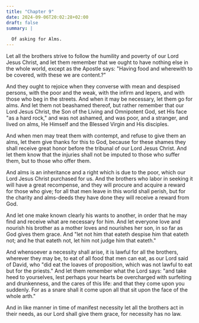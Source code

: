 ```yaml
---
title: "Chapter 9"
date: 2024-09-06T20:02:28+02:00
draft: false
summary: |
  
  Of asking for Alms.
---
```



Let all the brothers strive to follow the humility and poverty of our Lord Jesus Christ, and let them remember that we ought to have nothing else in the whole world, except as the Apostle says: "Having food and wherewith to be covered, with these we are content.?" 

And they ought to rejoice when they converse with mean and despised persons, with the poor and the weak, with the infirm and lepers, and with those who beg in the streets. And when it may be necessary, let them go for alms. And let them not beashamed thereof, but rather remember that our Lord Jesus Christ, the Son of the Living and Omnipotent God, set His face "as a hard rock," and was not ashamed, and was poor, and a stranger, and lived on alms, He Himself and the Blessed Virgin and His disciples. 

And when men may treat them with contempt, and refuse to give them an alms, let them give thanks for this to God, because for these shames they shall receive great honor before the tribunal of our Lord Jesus Christ. And let them know that the injuries shall not be imputed to those who suffer them, but to those who offer them.

And alms is an inheritance and a right which is due to the poor, which our Lord Jesus Christ purchased for us. And the brothers who labor in seeking it will have a great recompense, and they will procure and acquire a reward for those who give; for all that men leave in this world shall perish, but for the charity and alms-deeds they have done they will receive a reward from God.

And let one make known clearly his wants to another, in order that he may find and receive what are necessary for him. And let everyone love and nourish his brother as a mother loves and nourishes her son, in so far as God gives them grace. And "let not him that eateth despise him that eateth not; and he that eateth not, let him not judge him that eateth." 

And whensoever a necessity shall arise, it is lawful for all the brothers, wherever they may be, to eat of all food that men can eat, as our Lord said of David, who "did eat the loaves of proposition, which was not lawful to eat but for the priests." And let them remember what the Lord says: "and take heed to yourselves, lest perhaps your hearts be overcharged with surfeiting and drunkenness, and the cares of this life: and that they come upon you suddenly. For as a snare shall it come upon all that sit upon the face of the whole arth." 

And in like manner in time of manifest necessity let all the brothers act in their needs, as our Lord shall give them grace, for necessity has no law.
